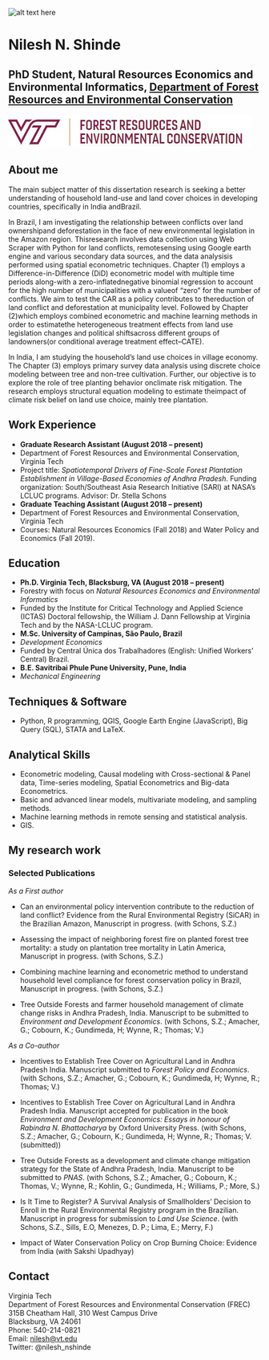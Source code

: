 ![alt text here](IMG_0682.JPG)

# Nilesh N. Shinde
## PhD Student, Natural Resources Economics and Environmental Informatics, [Department of Forest Resources and Environmental Conservation](https://frec.vt.edu/)

![alt text here](frec.JPG)

## About me 

The main subject matter of this dissertation research is seeking a better understanding of household land-use and land cover choices in developing countries, specifically in India andBrazil. 

In Brazil, I am investigating the relationship between conflicts over land ownershipand deforestation in the face of new environmental legislation in the Amazon region. Thisresearch involves data collection using Web Scraper with Python for land conflicts, remotesensing using Google earth engine and various secondary data sources, and the data analysisis performed using spatial econometric techniques. Chapter (1) employs a Difference-in-Difference (DiD) econometric model with multiple time periods along-with a zero-inflatednegative binomial regression to account for the high number of municipalities with a valueof “zero” for the number of conflicts. We aim to test the CAR as a policy contributes to thereduction of land conflict and deforestation at municipality level. Followed by Chapter (2)which employs combined econometric and machine learning methods in order to estimatethe heterogeneous treatment effects from land use legislation changes and political shiftsacross different groups of landowners(or conditional average treatment effect–CATE).

In India, I am studying the household’s land use choices in village economy. The Chapter (3) employs primary survey data analysis using discrete choice modeling between tree and non-tree cultivation. Further, our objective is to explore the role of tree planting behavior onclimate risk mitigation. The research employs structural equation modeling to estimate theimpact of climate risk belief on land use choice, mainly tree plantation.

## Work Experience
* **Graduate Research Assistant	(August 2018 – present)**
* Department of Forest Resources and Environmental Conservation, Virginia Tech	
* Project title: *Spatiotemporal Drivers of Fine-Scale Forest Plantation Establishment in Village-Based Economies of Andhra Pradesh*. Funding organization:  South/Southeast Asia Research Initiative (SARI) at NASA’s LCLUC programs. 
Advisor:  Dr.  Stella Schons
* **Graduate Teaching Assistant	(August 2018 – present)**
* Department of Forest Resources and Environmental Conservation, Virginia Tech 
* Courses: Natural Resources Economics (Fall 2018) and Water Policy and Economics (Fall 2019).

## Education

* **Ph.D. Virginia Tech, Blacksburg, VA (August 2018 – present)**
* Forestry with focus on *Natural Resources Economics and Environmental Informatics* 
* Funded by the Institute for Critical Technology and Applied Science (ICTAS) Doctoral fellowship, the William J. Dann Fellowship at Virginia Tech and by the NASA-LCLUC program.
* **M.Sc. University of Campinas, São Paulo, Brazil** 
* *Development Economics* 
* Funded by Central Única dos Trabalhadores (English: Unified Workers’ Central) Brazil. 
* **B.E. Savitribai Phule Pune University, Pune, India**
* *Mechanical Engineering*	

## Techniques & Software
* Python, R programming, QGIS, Google Earth Engine (JavaScript), Big Query (SQL), STATA and LaTeX. 

## Analytical Skills  
* Econometric modeling, Causal modeling with Cross-sectional & Panel data, Time-series modeling, Spatial Econometrics and Big-data Econometrics.
* Basic and advanced linear models, multivariate modeling, and sampling methods. 
* Machine learning methods in remote sensing and statistical analysis. 
* GIS.

## My research work 
### Selected Publications
_As a First author_

* Can an environmental policy intervention contribute to the reduction of land conflict?  Evidence from the Rural Environmental Registry (SiCAR) in the Brazilian Amazon, Manuscript in progress. (with Schons, S.Z.) 

* Assessing the impact of neighboring forest fire on planted forest tree mortality:   a study on plantation tree mortality in Latin America, Manuscript in progress. (with Schons, S.Z.) 

* Combining machine learning and econometric method to understand household level compliance for forest conservation policy in Brazil, Manuscript in progress. (with Schons, S.Z.) 

* Tree Outside Forests and farmer household management of climate change risks in Andhra Pradesh, India.   Manuscript to be submitted to *Environment and Development Economics*. (with Schons, S.Z.; Amacher, G.; Cobourn, K.; Gundimeda, H; Wynne, R.; Thomas; V.)

_As a Co-author_

* Incentives to Establish Tree Cover on Agricultural Land in Andhra Pradesh India.  Manuscript submitted to *Forest Policy and Economics*. (with Schons, S.Z.; Amacher, G.; Cobourn, K.; Gundimeda, H; Wynne, R.; Thomas; V.) 

* Incentives to Establish Tree Cover on Agricultural Land in Andhra Pradesh India. Manuscript accepted for publication in the book *Environment and Development Economics: Essays in honour of Rabindra N. Bhattacharya* by Oxford University Press. (with Schons, S.Z.; Amacher, G.; Cobourn, K.; Gundimeda, H; Wynne, R.; Thomas; V. (submitted))

* Tree Outside Forests as a development and climate change mitigation strategy for the State of Andhra Pradesh, India. Manuscript to be submitted to *PNAS*. (with Schons, S.Z.; Amacher, G.; Cobourn, K.; Thomas, V.; Wynne, R.; Kohlin, G.; Gundimeda, H.; Williams, P.; More, S.) 

* Is It Time to Register? A Survival Analysis of Smallholders’ Decision to Enroll in the Rural Environmental Registry program in the Brazilian. Manuscript in progress for submission to *Land Use Science*. (with Schons, S.Z., Sills, E.O, Menezes, D. P.; Lima, E.; Merry, F.)

* Impact of Water Conservation Policy on Crop Burning Choice: Evidence from India (with Sakshi Upadhyay)

## Contact
	
Virginia Tech <br>
Department of Forest Resources and Environmental Conservation (FREC)<br>
315B Cheatham Hall, 310 West Campus Drive<br>
Blacksburg, VA 24061<br>
Phone: 540-214-0821<br>
Email: <nilesh@vt.edu><br>
Twitter: @nilesh_nshinde<br>



